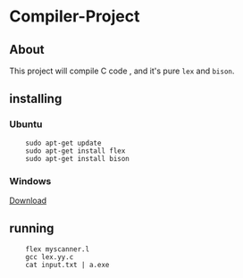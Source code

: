# Compiler-Project

## About
This project will compile C code , and it's pure `lex` and `bison`.


## installing

### Ubuntu
```
    sudo apt-get update
    sudo apt-get install flex
    sudo apt-get install bison
```
### Windows
[Download](sourceforge.net)
## running
```
    flex myscanner.l
    gcc lex.yy.c
    cat input.txt | a.exe
```
